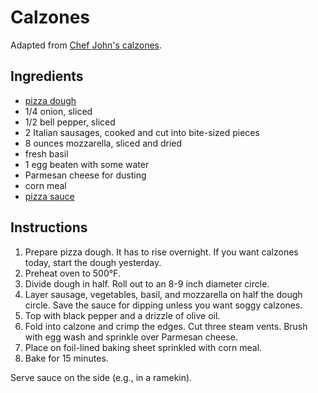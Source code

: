 # Calzones

Adapted from [Chef John's calzones](http://foodwishes.blogspot.com/2015/07/youve-entered-calzone-zone.html).

## Ingredients

- [pizza dough](pan-pizza.md)
- 1/4 onion, sliced
- 1/2 bell pepper, sliced
- 2 Italian sausages, cooked and cut into bite-sized pieces
- 8 ounces mozzarella, sliced and dried
- fresh basil
- 1 egg beaten with some water
- Parmesan cheese for dusting
- corn meal
- [pizza sauce](pizza-sauce.md)

## Instructions

1. Prepare pizza dough. It has to rise overnight. If you want calzones today, start the dough yesterday.
2. Preheat oven to 500&deg;F.
3. Divide dough in half. Roll out to an 8-9 inch diameter circle.
4. Layer sausage, vegetables, basil, and mozzarella on half the dough circle. Save the sauce for dipping unless you want soggy calzones.
5. Top with black pepper and a drizzle of olive oil.
6. Fold into calzone and crimp the edges. Cut three steam vents. Brush with egg wash and sprinkle over Parmesan cheese.
7. Place on foil-lined baking sheet sprinkled with corn meal.
8. Bake for 15 minutes.

Serve sauce on the side (e.g., in a ramekin).
